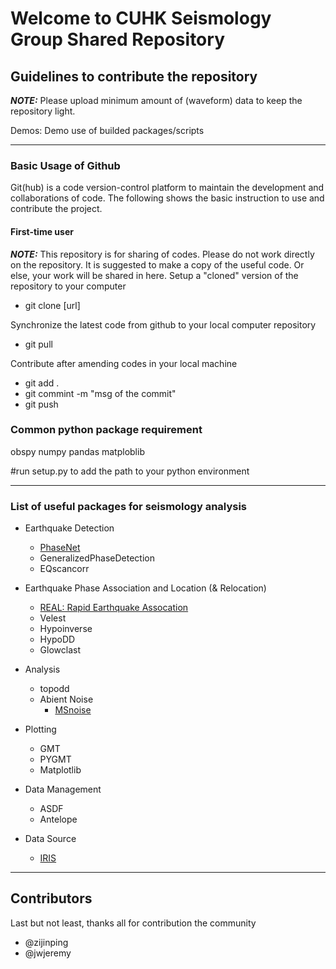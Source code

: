 # Welcome to CUHK Seismology Group Shared Repository

## Guidelines to contribute the repository
**_NOTE:_** Please upload minimum amount of (waveform) data to keep the repository light. 

Demos:
  Demo use of builded packages/scripts
 
 ---
### Basic Usage of Github
Git(hub) is a code version-control platform to maintain the development and collaborations of code. The following shows the basic instruction to use and contribute the project.

#### First-time user
**_NOTE:_** This repository is for sharing of codes. Please do not work directly on the repository. It is suggested to make a copy of the useful code. Or else, your work will be shared in here.
Setup a "cloned" version of the repository to your computer

* git clone [url]

Synchronize the latest code from github to your local computer repository

* git pull

Contribute after amending codes in your local machine

* git add .
* git commint -m "msg of the commit"
* git push

### Common python package requirement
obspy
numpy
pandas
matploblib

#run setup.py to add the path to your python environment

---
### List of useful packages for seismology analysis

- Earthquake Detection
  - [PhaseNet](https://github.com/wayneweiqiang/PhaseNet.git)
  - GeneralizedPhaseDetection
  - EQscancorr
  
- Earthquake Phase Association and Location (& Relocation)
  - [REAL: Rapid Earthquake Assocation](https://github.com/Dal-mzhang/REAL.git)
  - Velest
  - Hypoinverse
  - HypoDD
  - Glowclast
  
- Analysis
  - topodd
  - Abient Noise
    - [MSnoise](http://www.msnoise.org/)
    
- Plotting
  - GMT
  - PYGMT
  - Matplotlib

- Data Management
  - ASDF
  - Antelope

- Data Source
  - [IRIS](CUHK_Seismology_Python/Data_Management/IRIS_fetch/)
 

---
## Contributors
Last but not least, thanks all for contribution the community
*   @zijinping
*   @jwjeremy

